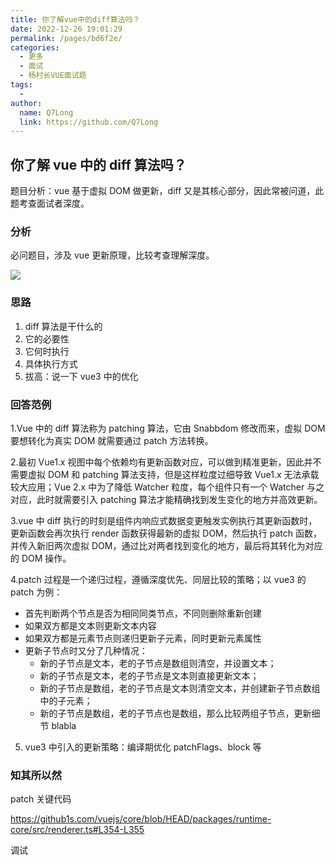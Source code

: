 ```yaml
---
title: 你了解vue中的diff算法吗？
date: 2022-12-26 19:01:29
permalink: /pages/bd6f2e/
categories:
  - 更多
  - 面试
  - 杨村长VUE面试题
tags:
  -
author:
  name: Q7Long
  link: https://github.com/Q7Long
---
```


## 你了解 vue 中的 diff 算法吗？

题目分析：vue 基于虚拟 DOM 做更新，diff 又是其核心部分，因此常被问道，此题考查面试者深度。

### 分析

必问题目，涉及 vue 更新原理，比较考查理解深度。

![](http://zql.eu5.org/images/qlBlog_images/%E9%9D%A2%E8%AF%95%E9%A2%98/%E6%9D%A8%E6%9D%91%E9%95%BFVue%E9%9D%A2%E8%AF%95%E9%A2%98/998023-20180519212338609-1617459354.png)

### 思路

1. diff 算法是干什么的
2. 它的必要性
3. 它何时执行
4. 具体执行方式
5. 拔高：说一下 vue3 中的优化

### 回答范例

1.Vue 中的 diff 算法称为 patching 算法，它由 Snabbdom 修改而来，虚拟 DOM 要想转化为真实 DOM 就需要通过 patch 方法转换。

2.最初 Vue1.x 视图中每个依赖均有更新函数对应，可以做到精准更新，因此并不需要虚拟 DOM 和 patching 算法支持，但是这样粒度过细导致 Vue1.x 无法承载较大应用；Vue 2.x 中为了降低 Watcher 粒度，每个组件只有一个 Watcher 与之对应，此时就需要引入 patching 算法才能精确找到发生变化的地方并高效更新。

3.vue 中 diff 执行的时刻是组件内响应式数据变更触发实例执行其更新函数时，更新函数会再次执行 render 函数获得最新的虚拟 DOM，然后执行 patch 函数，并传入新旧两次虚拟 DOM，通过比对两者找到变化的地方，最后将其转化为对应的 DOM 操作。

4.patch 过程是一个递归过程，遵循深度优先、同层比较的策略；以 vue3 的 patch 为例：

- 首先判断两个节点是否为相同同类节点，不同则删除重新创建
- 如果双方都是文本则更新文本内容
- 如果双方都是元素节点则递归更新子元素，同时更新元素属性
- 更新子节点时又分了几种情况：
  - 新的子节点是文本，老的子节点是数组则清空，并设置文本；
  - 新的子节点是文本，老的子节点是文本则直接更新文本；
  - 新的子节点是数组，老的子节点是文本则清空文本，并创建新子节点数组中的子元素；
  - 新的子节点是数组，老的子节点也是数组，那么比较两组子节点，更新细节 blabla

5. vue3 中引入的更新策略：编译期优化 patchFlags、block 等

### 知其所以然

patch 关键代码

https://github1s.com/vuejs/core/blob/HEAD/packages/runtime-core/src/renderer.ts#L354-L355

调试
